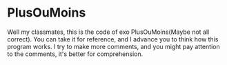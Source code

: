 # PlusOuMoins
Well my classmates, this is the code of exo PlusOuMoins(Maybe not all correct).
You can take it for reference, and I advance you to think how this program works.
I try to make more comments, and you might pay attention to the comments, it's better for comprehension.
